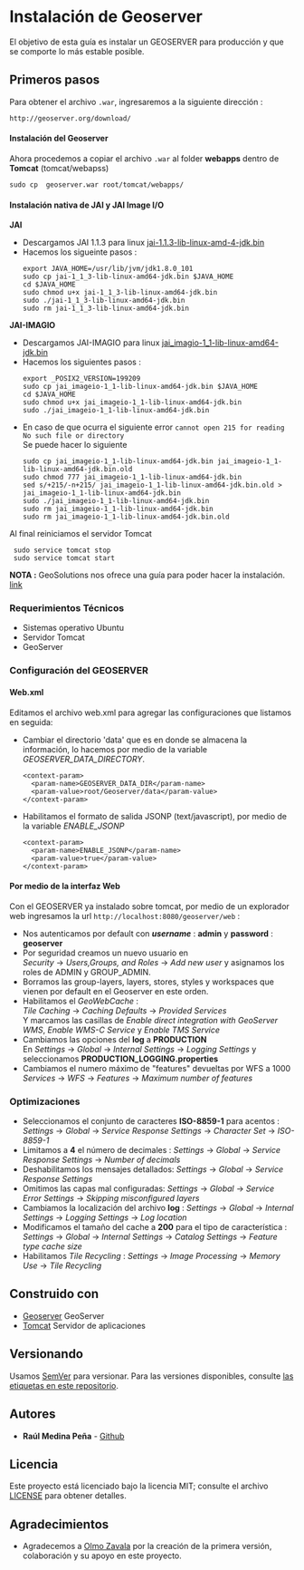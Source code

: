 # Instalación de Geoserver

El objetivo de esta guía es instalar un GEOSERVER para producción y que se comporte lo más estable posible.

## Primeros pasos
Para obtener el archivo `.war`, ingresaremos a la siguiente dirección : 
   
   `http://geoserver.org/download/`  

#### Instalación del Geoserver
 Ahora procedemos a copiar el archivo `.war` al folder **webapps** dentro de **Tomcat** (tomcat/webapss)  
  ```
  sudo cp  geoserver.war root/tomcat/webapps/
  ```

#### Instalación nativa de JAI y JAI Image I/O
   **JAI**
   * Descargamos JAI 1.1.3 para linux [jai-1.1.3-lib-linux-amd-4-jdk.bin][1]
   * Hacemos los sigueinte pasos :
     ```
     export JAVA_HOME=/usr/lib/jvm/jdk1.8.0_101  
     sudo cp jai-1_1_3-lib-linux-amd64-jdk.bin $JAVA_HOME  
     cd $JAVA_HOME  
     sudo chmod u+x jai-1_1_3-lib-linux-amd64-jdk.bin  
     sudo ./jai-1_1_3-lib-linux-amd64-jdk.bin  
     sudo rm jai-1_1_3-lib-linux-amd64-jdk.bin  
     ```
     
   **JAI-IMAGIO**
   * Descargamos JAI-IMAGIO para linux [jai_imagio-1_1-lib-linux-amd64-jdk.bin][2]
   * Hacemos los siguientes pasos :  
     ```
     export _POSIX2_VERSION=199209  
     sudo cp jai_imageio-1_1-lib-linux-amd64-jdk.bin $JAVA_HOME  
     cd $JAVA_HOME  
     sudo chmod u+x jai_imageio-1_1-lib-linux-amd64-jdk.bin  
     sudo ./jai_imageio-1_1-lib-linux-amd64-jdk.bin  
     ```
   * En caso de que ocurra el siguiente error  `cannot open 215 for reading No such file or directory`  
     Se puede hacer lo siguiente 
     ```
     sudo cp jai_imageio-1_1-lib-linux-amd64-jdk.bin jai_imageio-1_1-lib-linux-amd64-jdk.bin.old  
     sudo chmod 777 jai_imageio-1_1-lib-linux-amd64-jdk.bin  
     sed s/+215/-n+215/ jai_imageio-1_1-lib-linux-amd64-jdk.bin.old > jai_imageio-1_1-lib-linux-amd64-jdk.bin  
     sudo ./jai_imageio-1_1-lib-linux-amd64-jdk.bin  
     sudo rm jai_imageio-1_1-lib-linux-amd64-jdk.bin  
     sudo rm jai_imageio-1_1-lib-linux-amd64-jdk.bin.old  
     ```
   
   
   Al final reiniciamos el servidor Tomcat
   ```
    sudo service tomcat stop
    sudo service tomcat start
   ```
   
  **NOTA :** GeoSolutions nos ofrece una guía para poder hacer la instalación. [link][3]
  
### Requerimientos Técnicos
   * Sistemas operativo Ubuntu
   * Servidor Tomcat  
   * GeoServer

### Configuración del GEOSERVER  

#### Web.xml
Editamos el archivo web.xml para agregar las configuraciones que listamos en seguida:
   * Cambiar el directorio 'data' que es en donde se almacena la información, lo hacemos por medio de la variable 
     *GEOSERVER_DATA_DIRECTORY*.
     ```
     <context-param>
       <param-name>GEOSERVER_DATA_DIR</param-name>
       <param-value>root/Geoserver/data</param-value>
     </context-param>
     ```
   * Habilitamos el formato de salida JSONP (text/javascript), por medio de la variable *ENABLE_JSONP*
     ```
     <context-param>
       <param-name>ENABLE_JSONP</param-name>
       <param-value>true</param-value>
     </context-param>
     ```

#### Por medio de la interfaz Web 
Con el GEOSERVER ya instalado sobre tomcat, por medio de un explorador web ingresamos la url `http://localhost:8080/geoserver/web` :  
   
   * Nos autenticamos por default con ***username*** : **admin** y **password** : **geoserver**  
   * Por seguridad creamos un nuevo usuario  en  
     *Security* -> *Users,Groups, and Roles* -> *Add new user* y asignamos los roles de ADMIN y GROUP_ADMIN.
   * Borramos las group-layers, layers, stores, styles y workspaces que vienen por default en el Geoserver en este orden.
   * Habilitamos el *GeoWebCache* :  
     *Tile Caching* -> *Caching Defaults* -> *Provided Services*  
     Y marcamos las casillas de *Enable direct integration with GeoServer WMS*, *Enable WMS-C Service* y *Enable TMS Service*
   * Cambiamos las opciones del **log** a **PRODUCTION**  
     En *Settings* -> *Global* -> *Internal Settings* -> *Logging Settings* y seleccionamos **PRODUCTION_LOGGING.properties**
   * Cambiamos el numero máximo de "features" devueltas por WFS a 1000
     *Services* -> *WFS* -> *Features* -> *Maximum number of features*

 ### Optimizaciones
 
   * Seleccionamos el conjunto de caracteres **ISO-8859-1** para acentos :  
     *Settings* -> *Global* -> *Service Response Settings* -> *Character Set* -> *ISO-8859-1*
   * Limitamos a **4** el número de decimales : *Settings* -> *Global* -> *Service Response Settings* -> *Number of decimals*  
   * Deshabilitamos los mensajes detallados: *Settings* -> *Global* -> *Service Response Settings*   
   * Omitimos las capas mal configuradas: *Settings* -> *Global* -> *Service Error Settings* -> *Skipping misconfigured layers*  
   * Cambiamos la localización del archivo **log** : *Settings* -> *Global* -> *Internal Settings* -> *Logging Settings* -> *Log location*  
   * Modificamos el tamaño del cache a **200** para el tipo de característica : 
        *Settings* -> *Global* -> *Internal Settings* -> *Catalog Settings* -> *Feature type cache size*  
   * Habilitamos *Tile Recycling* : *Settings* -> *Image Processing* -> *Memory Use* -> *Tile Recycling*  

 
## Construido con
* [Geoserver][4] GeoServer
* [Tomcat][5] Servidor de aplicaciones

## Versionando  
Usamos [SemVer][6] para versionar. Para las versiones disponibles, consulte [las etiquetas en este repositorio][7].

## Autores
* **Raúl Medina Peña** - [Github][8]

## Licencia
Este proyecto está licenciado bajo la licencia MIT; consulte el archivo [LICENSE](LICENSE) para obtener detalles.

## Agradecimientos  
* Agradecemos a [Olmo Zavala][9] por la creación de la primera versión, colaboración y su apoyo en este proyecto.

[1]: http://download.java.net/media/jai/builds/release/1_1_3/jai-1_1_3-lib-linux-amd64.tar.gz
[2]: http://download.java.net/media/jai-imageio/builds/release/1.1/jai_imageio-1_1-lib-linux-amd64.tar.gz
[3]: https://geoserver.geo-solutions.it/edu/en/install_run/jai_io_install.html
[4]: https://docs.geoserver.org/
[5]: http://tomcat.apache.org/
[6]: https://semver.org/lang/es/
[7]: https://github.com/grupoioa/geoserver_instalacion/tags
[8]: https://github.com/rmedina09
[9]: https://github.com/olmozavala

